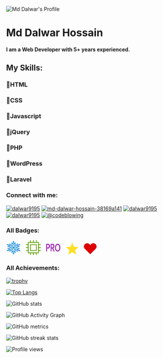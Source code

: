 ![Md Dalwar's Profile](https://scontent.fcgp3-1.fna.fbcdn.net/v/t39.30808-6/310656395_626483105842421_4606452344933814658_n.jpg?stp=dst-jpg_p720x720&_nc_cat=106&ccb=1-7&_nc_sid=e3f864&_nc_ohc=HseJHD7-5rwAX_GCLBf&_nc_ht=scontent.fcgp3-1.fna&oh=00_AfBX49eH4GEntWXqKjHE1O8t0K2GWwHRxBVDl0KwGWMQxA&oe=638EC9A7)

# Md Dalwar Hossain
#### I am a Web Developer with 5+ years experienced.

<h2 align="left">My Skills:</h2>
<h3> 💪HTML </h3>
<h3> 💪CSS </h3>
<h3> 💪Javascript </h3>
<h3> 💪jQuery </h3>
<h3> 💪PHP </h3>
<h3> 💪WordPress </h3>
<h3> 💪Laravel </h3>

<h3 align="left">Connect with me:</h3>
<p align="left">
<a href="https://twitter.com/dalwar9195" target="blank"><img align="center" src="https://raw.githubusercontent.com/rahuldkjain/github-profile-readme-generator/master/src/images/icons/Social/twitter.svg" alt="dalwar9195" height="30" width="40" /></a>
<a href="https://linkedin.com/in/md-dalwar-hossain-38169a141" target="blank"><img align="center" src="https://raw.githubusercontent.com/rahuldkjain/github-profile-readme-generator/master/src/images/icons/Social/linked-in-alt.svg" alt="md-dalwar-hossain-38169a141" height="30" width="40" /></a>
<a href="https://fb.com/dalwar9195" target="blank"><img align="center" src="https://raw.githubusercontent.com/rahuldkjain/github-profile-readme-generator/master/src/images/icons/Social/facebook.svg" alt="dalwar9195" height="30" width="40" /></a>
<a href="https://instagram.com/dalwar9195" target="blank"><img align="center" src="https://raw.githubusercontent.com/rahuldkjain/github-profile-readme-generator/master/src/images/icons/Social/instagram.svg" alt="dalwar9195" height="30" width="40" /></a>
<a href="https://www.youtube.com/c/@codeblowing" target="blank"><img align="center" src="https://raw.githubusercontent.com/rahuldkjain/github-profile-readme-generator/master/src/images/icons/Social/youtube.svg" alt="@codeblowing" height="30" width="40" /></a>
</p>

<h3 align="left">All Badges:</h3>
<p align="left">
<a href='https://archiveprogram.github.com/'><img src='https://raw.githubusercontent.com/acervenky/animated-github-badges/master/assets/acbadge.gif' width='40' height='40'></a> <a href='https://docs.github.com/en/developers'><img src='https://raw.githubusercontent.com/acervenky/animated-github-badges/master/assets/devbadge.gif' width='40' height='40'></a> <a href='https://github.com/pricing'><img src='https://raw.githubusercontent.com/acervenky/animated-github-badges/master/assets/pro.gif' width='40' height='40'></a> <a href='https://stars.github.com/'><img src='https://raw.githubusercontent.com/acervenky/animated-github-badges/master/assets/starbadge.gif' width='35' height='35'></a> <a href='https://docs.github.com/en/github/supporting-the-open-source-community-with-github-sponsors'><img src='https://raw.githubusercontent.com/acervenky/animated-github-badges/master/assets/sponsorbadge.gif' width='35' height='35'></a> 
</p>
<h3 align="left">All Achievements:</h3>

[![trophy](https://github-profile-trophy.vercel.app/?username=mddalwar)](https://github.com/ryo-ma/github-profile-trophy)

[![Top Langs](https://github-readme-stats.vercel.app/api/top-langs/?username=mddalwar)](https://github.com/anuraghazra/github-readme-stats)

![GitHub stats](https://github-readme-stats.vercel.app/api?username=mddalwar&show_icons=true&count_private=true)  

![GitHub Activity Graph](https://activity-graph.herokuapp.com/graph?username=mddalwar)  

![GitHub metrics](https://metrics.lecoq.io/mddalwar)  

![GitHub streak stats](https://streak-stats.demolab.com/?user=mddalwar)  

![Profile views](https://gpvc.arturio.dev/mddalwar)  
